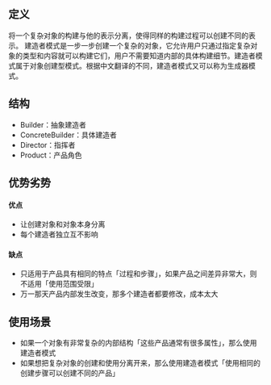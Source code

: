 ## 定义

将一个复杂对象的构建与他的表示分离，使得同样的构建过程可以创建不同的表示。
建造者模式是一步一步创建一个复杂的对象，它允许用户只通过指定复杂对象的类型和内容就可以构建它们，用户不需要知道内部的具体构建细节。建造者模式属于对象创建型模式。根据中文翻译的不同，建造者模式又可以称为生成器模式。

## 结构
- Builder：抽象建造者
- ConcreteBuilder：具体建造者
- Director：指挥者
- Product：产品角色

## 优势劣势

#### 优点
- 让创建对象和对象本身分离
- 每个建造者独立互不影响

#### 缺点
- 只适用于产品具有相同的特点「过程和步骤」，如果产品之间差异非常大，则不适用「使用范围受限」
- 万一那天产品内部发生改变，那多个建造者都要修改，成本太大

## 使用场景

- 如果一个对象有非常复杂的内部结构「这些产品通常有很多属性」，那么使用建造者模式
- 如果想把复杂对象的创建和使用分离开来，那么使用建造者模式「使用相同的创建步骤可以创建不同的产品」

